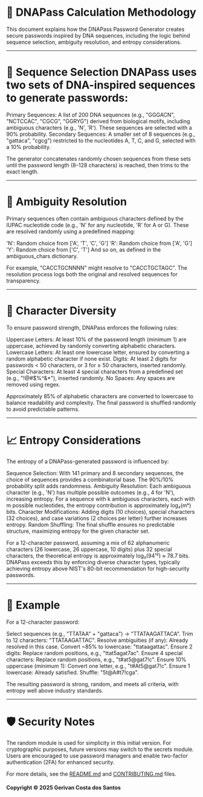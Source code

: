 # 🧬 DNAPass Calculation Methodology
This document explains how the DNAPass Password Generator creates secure passwords inspired by DNA sequences, including the logic behind sequence selection, ambiguity resolution, and entropy considerations.

---

# 🎲 Sequence Selection DNAPass uses two sets of DNA-inspired sequences to generate passwords:

Primary Sequences: A list of 200 DNA sequences (e.g., "GGGACN", "NCTCCAC", "CGCG", "GGRYG") derived from biological motifs, including ambiguous characters (e.g., 'N', 'R'). These sequences are selected with a 90% probability.
Secondary Sequences: A smaller set of 8 sequences (e.g., "gattaca", "cgcg") restricted to the nucleotides A, T, C, and G, selected with a 10% probability.

The generator concatenates randomly chosen sequences from these sets until the password length (8–128 characters) is reached, then trims to the exact length.

---

# 🤹 Ambiguity Resolution
Primary sequences often contain ambiguous characters defined by the IUPAC nucleotide code (e.g., 'N' for any nucleotide, 'R' for A or G). These are resolved randomly using a predefined mapping:

'N': Random choice from ['A', 'T', 'C', 'G']
'R': Random choice from ['A', 'G']
'Y': Random choice from ['C', 'T']
And so on, as defined in the ambiguous_chars dictionary.

For example, "CACCTGCNNNN" might resolve to "CACCTGCTAGC". The resolution process logs both the original and resolved sequences for transparency.

---

# 🔣 Character Diversity
To ensure password strength, DNAPass enforces the following rules:

Uppercase Letters: At least 10% of the password length (minimum 1) are uppercase, achieved by randomly converting alphabetic characters.
Lowercase Letters: At least one lowercase letter, ensured by converting a random alphabetic character if none exist.
Digits: At least 2 digits for passwords < 50 characters, or 3 for ≥ 50 characters, inserted randomly.
Special Characters: At least 4 special characters from a predefined set (e.g., "!@#$%^&*"), inserted randomly.
No Spaces: Any spaces are removed using regex.

Approximately 85% of alphabetic characters are converted to lowercase to balance readability and complexity. The final password is shuffled randomly to avoid predictable patterns.

---

# 📈 Entropy Considerations
The entropy of a DNAPass-generated password is influenced by:

Sequence Selection: With 141 primary and 8 secondary sequences, the choice of sequences provides a combinatorial base. The 90%/10% probability split adds randomness.
Ambiguity Resolution: Each ambiguous character (e.g., 'N') has multiple possible outcomes (e.g., 4 for 'N'), increasing entropy. For a sequence with k ambiguous characters, each with m possible nucleotides, the entropy contribution is approximately log₂(mᵏ) bits.
Character Modifications: Adding digits (10 choices), special characters (32 choices), and case variations (2 choices per letter) further increases entropy.
Random Shuffling: The final shuffle ensures no predictable structure, maximizing entropy for the given character set.

For a 12-character password, assuming a mix of 62 alphanumeric characters (26 lowercase, 26 uppercase, 10 digits) plus 32 special characters, the theoretical entropy is approximately log₂(94¹²) ≈ 78.7 bits. DNAPass exceeds this by enforcing diverse character types, typically achieving entropy above NIST's 80-bit recommendation for high-security passwords.

---

# 🧪 Example
For a 12-character password:

Select sequences (e.g., "TTATAA" + "gattaca") → "TTATAAGATTACA".
Trim to 12 characters: "TTATAAGATTAC".
Resolve ambiguities (if any): Already resolved in this case.
Convert ~85% to lowercase: "ttataagattac".
Ensure 2 digits: Replace random positions, e.g., "ttat5agat7ac".
Ensure 4 special characters: Replace random positions, e.g., "t#at5@gat7!c".
Ensure 10% uppercase (minimum 1): Convert one letter, e.g., "t#At5@gat7!c".
Ensure 1 lowercase: Already satisfied.
Shuffle: "5t@A#t7!cga".

The resulting password is strong, random, and meets all criteria, with entropy well above industry standards.

---

# 🛡️ Security Notes

The random module is used for simplicity in this initial version. For cryptographic purposes, future versions may switch to the secrets module.
Users are encouraged to use password managers and enable two-factor authentication (2FA) for enhanced security.

For more details, see the [README.md](https://github.com/gerivanc/dnapass-password-generator/blob/main/README.md) and [CONTRIBUTING.md](https://github.com/gerivanc/dnapass-password-generator/blob/main/CONTRIBUTING.md) files.

#### Copyright © 2025 Gerivan Costa dos Santos
